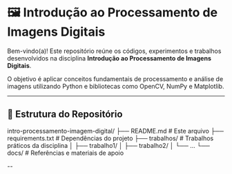 # 🖼️ Introdução ao Processamento de Imagens Digitais

Bem-vindo(a)! Este repositório reúne os códigos, experimentos e trabalhos desenvolvidos na disciplina **Introdução ao Processamento de Imagens Digitais**.

O objetivo é aplicar conceitos fundamentais de processamento e análise de imagens utilizando Python e bibliotecas como OpenCV, NumPy e Matplotlib.

---

## 📁 Estrutura do Repositório

intro-processamento-imagem-digital/ ├── README.md # Este arquivo ├── requirements.txt # Dependências do projeto ├── trabalhos/ # Trabalhos práticos da disciplina │ ├── trabalho1/ │ ├── trabalho2/ │ └── ... └── docs/ # Referências e materiais de apoio


--

